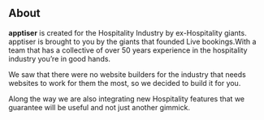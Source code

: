 ## About

**apptiser** is created for the Hospitality Industry by ex-Hospitality giants. apptiser is brought to you by the giants that founded Live bookings.With a team that has a collective of over 50 years experience in the hospitality industry you’re in good hands.

We saw that there were no website builders for the industry that needs websites to work for them the most, so we decided to build it for you.

Along the way we are also integrating new Hospitality features that we guarantee will be useful and not just another gimmick.

